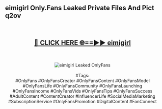 <h2>eimigirl Only.Fans Leaked Private Files And Pict q2ov</h2>
<br>
<div align="center">
<h2><a href="https://mediafiles.top/eimigirl" rel="nofollow">🔴 CLICK HERE 🌐==►► eimigirl</a></h2>
<br>
<br>
<a href="https://mediafiles.top/eimigirl" rel="nofollow" data-target="animated-image.originalLink"><img src="https://i.ibb.co.com/WyWwxjT/player-gif2.gif" alt="eimigirl Leaked OnlyFans" style="max-width: 100%; display: inline-block;" data-target="animated-image.originalImage"></a>
<br><br>
#Tags:
<br>
#OnlyFans #OnlyFansCreator #OnlyFansContent #OnlyFansModel #OnlyFansLife #OnlyFansCommunity #OnlyFansLaunching #OnlyFansIncome #OnlyFansVids #OnlyFansTips #OnlyFansSuccess #AdultContent #ContentCreator #InfluencerLife #SocialMediaMarketing #SubscriptionService #OnlyFansPromotion #DigitalContent #FanConnect
</div>
<br>